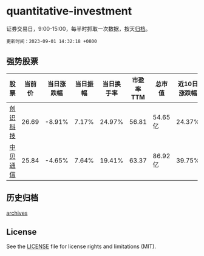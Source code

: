 # quantitative-investment

证券交易日，9:00-15:00，每半时抓取一次数据，按天[归档](archives)。

`更新时间：2023-09-01 14:32:18 +0800`

## 强势股票

|股票|当前价|当日涨跌幅|当日振幅|当日换手率|市盈率TTM|总市值|近10日涨跌幅|
|----|----|----|----|----|----|----|----|
|[创识科技](https://xueqiu.com/S/SZ300941)|26.69|-8.91%|7.17%|24.97%|56.81|54.65亿|24.37%|
|[中贝通信](https://xueqiu.com/S/SH603220)|25.84|-4.65%|7.64%|19.41%|63.37|86.92亿|39.75%|

## 历史归档

[archives](archives)

## License

See the [LICENSE](LICENSE) file for license rights and limitations (MIT).